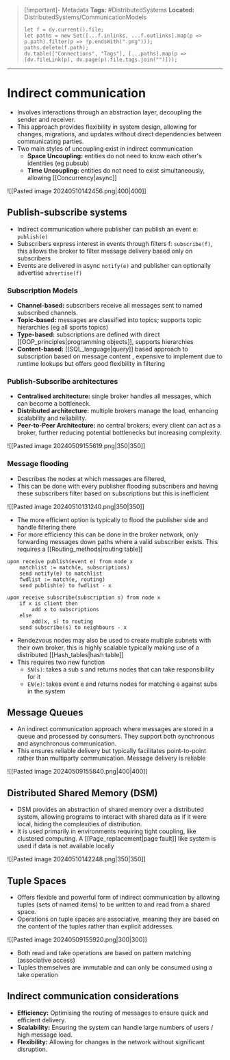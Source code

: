 > [!important]- Metadata
> **Tags:** #DistributedSystems 
> **Located:** DistributedSystems/CommunicationModels
> ```dataviewjs
> let f = dv.current().file;
> let paths = new Set([...f.inlinks, ...f.outlinks].map(p => p.path).filter(p => !p.endsWith(".png")));
> paths.delete(f.path);
> dv.table(["Connections", "Tags"], [...paths].map(p => [dv.fileLink(p), dv.page(p).file.tags.join("")]));
> ```

___
# Indirect communication
- Involves interactions through an abstraction layer, decoupling the sender and receiver. 
- This approach provides flexibility in system design, allowing for changes, migrations, and updates without direct dependencies between communicating parties.
- Two main styles of uncoupling exist in indirect communication 
	- **Space Uncoupling:** entities do not need to know each other's identities (eg pubsub)
	- **Time Uncoupling:** entities do not need to exist simultaneously, allowing [[Concurrency|async]]

![[Pasted image 20240510142456.png|400|400]]
## Publish-subscribe systems

- Indirect communication where publisher can publish an event e: `publish(e)` 
- Subscribers express interest in events through filters f: `subscribe(f)`, this allows the broker to filter message delivery based only on subscribers 
- Events are delivered in async `notify(e)` and publisher can optionally advertise `advertise(f)`
### Subscription Models

- **Channel-based:** subscribers receive all messages sent to named subscribed channels.
-  **Topic-based:** messages are classified into topics; supports topic hierarchies (eg all sports topics)
-  **Type-based:** subscriptions are defined with direct [[OOP_principles|programming objects]], supports hierarchies
-  **Content-based:** [[SQL_language|query]] based approach to subscription based on message content , expensive to implement due to runtime lookups but offers good flexibility in filtering

### Publish-Subscribe architectures

- **Centralised architecture:** single broker handles all messages, which can become a bottleneck.
- **Distributed architecture:** multiple brokers manage the load, enhancing scalability and reliability.
- **Peer-to-Peer Architecture:** no central brokers; every client can act as a broker, further reducing potential bottlenecks but increasing complexity.


![[Pasted image 20240509155619.png|350|350]]

### Message flooding
- Describes the nodes at which messages are filtered, 
- This can be done with every publisher flooding subscribers and having these subscribers filter based on subscriptions but this is inefficient 


![[Pasted image 20240510131240.png|350|350]]

- The more efficient option is typically to flood the publisher side and handle filtering there
- For more efficiency this can be done in the broker network, only forwarding messages down paths where a valid subscriber exists. This requires a [[Routing_methods|routing table]]

```
upon receive publish(event e) from node x
    matchlist := match(e, subscriptions)
    send notify(e) to matchlist
    fwdlist := match(e, routing)
    send publish(e) to fwdlist - x

upon receive subscribe(subscription s) from node x
    if x is client then
        add x to subscriptions
    else
        add(x, s) to routing
    send subscribe(s) to neighbours - x
```

- Rendezvous nodes may also be used to create multiple subnets with their own broker, this is highly scalable typically making use of a distributed [[Hash_tables|hash table]]
- This requires two new function 
	- `SN(s)`: takes a sub s and returns nodes that can take responsibility for it 
	- `EN(e)`: takes event e and returns nodes for matching e against subs in the system
## Message Queues

- An indirect communication approach where messages are stored in a queue and processed by consumers. They support both synchronous and asynchronous communication. 
- This ensures reliable delivery but typically facilitates point-to-point rather than multiparty communication. Message delivery is reliable 


![[Pasted image 20240509155840.png|400|400]]

## Distributed Shared Memory (DSM)

- DSM provides an abstraction of shared memory over a distributed system, allowing programs to interact with shared data as if it were local, hiding the complexities of distribution.
- It is used primarily in environments requiring tight coupling, like clustered computing. A [[Page_replacement|page fault]] like system is used if data is not available locally

![[Pasted image 20240510142248.png|350|350]]
## Tuple Spaces

- Offers flexible and powerful form of indirect communication by allowing tuples (sets of named items) to be written to and read from a shared space. 
- Operations on tuple spaces are associative, meaning they are based on the content of the tuples rather than explicit addresses.


![[Pasted image 20240509155920.png|300|300]]

- Both read and take operations are based on pattern matching (associative access)
- Tuples themselves are immutable and can only be consumed using a take operation
## Indirect communication considerations
- **Efficiency:** Optimising the routing of messages to ensure quick and efficient delivery.
- **Scalability:** Ensuring the system can handle large numbers of users / high message load.
- **Flexibility:** Allowing for changes in the network without significant disruption.


